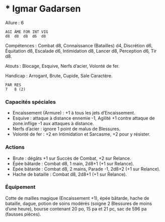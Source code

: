 # * Igmar Gadarsen

Allure : 6

	AGI	ÂME	FOR	INT	VIG
	d8	d8	d8	d6	d8

Compétences : Combat d8, Connaissance (Batailles) d4, Discrétion d6, Équitation d8, Escalade d6, Intimidation d8, Lancer d8, Perception d6, Tir d8.

Atouts : Blocage, Esquive, Nerfs d’acier, Volonté de fer.

Handicap : Arrogant, Brute, Cupide, Sale Caractère.

	PAR	RES
	7	8 (2)

### Capacités spéciales
- Encaissement (Armure) : +1 à tous les jets d’Encaissement.
- Esquive : attaque à distance ennemie -1, Agilité +1 contre attaque de zone.inflige -1 aux attaques à distance.
- Nerfs d’acier : ignore 1 point de malus de Blessures.
- Volonté de fer : +2 en Intimidation et Sarcasme, +2 pour y résister.

### Actions
- Brute : dégâts +1 sur Succès de Combat, +2 sur Relance.
- Épée bâtarde : Combat d8, 1 main, 2d8+1 (+1 sur Relance).
- Épée bâtarde : Combat d8, 2 mains, Parade -1, 2d8+2 (+1 sur Relance).
- Hache de bataille : Combat d8, 2d8+1 (+1 sur Relance).

### Équipement
Cotte de mailles magique (Encaissement +1), épée bâtarde, hache de bataille, dague, potion de soins modérés (soigne 2 Blessures de moins d’une heure), bourse contenant 20 po, 15 pa et 21 pc, sac de 596 pa (fausses pièces).
